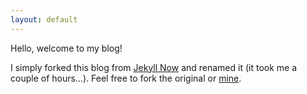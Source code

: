 ```yaml
---
layout: default
---
```


Hello, welcome to my blog!

I simply forked this blog from [Jekyll Now](https://github.com/barryclark/jekyll-now) and renamed it (it took me a couple of hours…). Feel free to fork the original or [mine](https://github.com/act65/act65.github.io).

<!-- ## Contents

- about some of my experiences; [volunteering in india](https://act65com.wordpress.com/2015/10/09/the-house-of-hope/), [a meditation retreat](https://act65com.wordpress.com/2015/04/27/meditation-retreat/), [a biology competition](https://act65com.wordpress.com/2019/11/07/igem-2019/), [a neuro-computation conference](https://act65com.wordpress.com/2019/04/08/neuro-inspired-computation-course/), [a holiday in golden bay](https://act65com.wordpress.com/2018/05/21/nelson-lakes-abel-tasman-and-golden-bay/), [my childhood](https://act65com.wordpress.com/2020/08/15/my-childhood-struggles-with-the-truth/), [hosting an AirBnB room,](https://act65com.wordpress.com/2020/02/17/hosting-on-airbnb/) [a NLP conference](https://act65com.wordpress.com/2018/07/25/acl2018/), ...
- opinions about economics; [alternative tax collection](https://act65com.wordpress.com/2020/08/17/ranking-for-tax-collection/), [an insurance company](https://act65com.wordpress.com/2018/11/05/my-insurance-company-ipo/), [regulating efficient markets](https://act65com.wordpress.com/2018/03/26/regulating-markets-to-remove-inefficiencies/), [extolling a UBI](https://act65com.wordpress.com/2017/08/28/ucb/), ...
- (my) mental health; [depressed](https://act65com.wordpress.com/2016/06/30/a-recipe-for-depression/), [struggling with my masters](https://act65com.wordpress.com/2019/04/10/grassy-dreams/), [I was in a bad mood when I wrote this one](https://act65com.wordpress.com/2017/12/15/misery/),
- philosophising about the science; [what makes something true](https://act65com.wordpress.com/2020/08/18/what-makes-something-true/), [humility and science](https://act65com.wordpress.com/2017/11/06/humble/), ...
- with invitations for interaction; [openmindedness](https://act65com.wordpress.com/2018/11/24/open-minded-a-game/), [adversarial collabration](https://act65com.wordpress.com/2020/07/03/adversarial-collaboration-contest/), ...
- speculative science; [pedagogy on efficient abstractions](https://act65com.wordpress.com/2019/02/25/the-fable-of-the-caterpillar/), [the future of environmental science](https://act65com.wordpress.com/2019/02/07/the-future-of-environmental-sciences/), [the benefits of well-defined psychology metrics](https://act65com.wordpress.com/2018/11/05/measuring-people/), [a learning algorithm based on myelin](https://act65com.wordpress.com/2018/08/28/inference-via-interference/), [computational politics](https://act65com.wordpress.com/2018/04/17/computational-politics/),
- book notes / reviews; [neural design](https://act65com.wordpress.com/2018/08/13/notes-principles-of-neural-design/), [the book of why](https://act65com.wordpress.com/2018/05/21/book-review-the-book-of-why/), [the evolution of language](https://act65com.wordpress.com/2018/05/03/book-review-the-unfolding-of-language/), [wanjala](https://act65com.wordpress.com/2018/03/14/the-last-hunger-season/), [the language instinc](https://act65com.wordpress.com/2018/02/16/review-the-language-instinct/), ...
- sci-fi; [outsourcing thought](https://act65com.wordpress.com/2020/07/03/outsourced/), [fusion induced climate change](https://act65com.wordpress.com/2019/02/22/fusion-pollution/), [our plastic legacy](https://act65com.wordpress.com/2019/02/22/humanitys-legacy/), ...

and more. -->